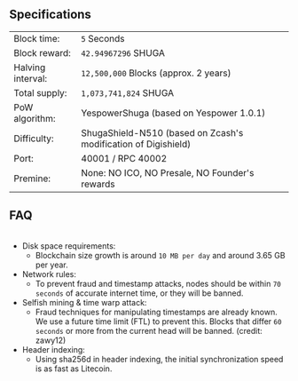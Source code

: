 Specifications
--------------
| | |
------------|------------
Block time: | `5` Seconds
Block reward: | `42.94967296` SHUGA
Halving interval: | `12,500,000` Blocks (approx. 2 years)
Total supply: | `1,073,741,824` SHUGA
PoW algorithm: | YespowerShuga (based on Yespower 1.0.1)
Difficulty: | ShugaShield-N510 (based on Zcash's modification of Digishield)
Port: | 40001 / RPC 40002
Premine: | None: NO ICO, NO Presale, NO Founder's rewards

FAQ
--------------
| | |
------------|------------
- Disk space requirements:
  * Blockchain size growth is around `10 MB per day` and around 3.65 GB per year.
- Network rules:
  * To prevent fraud and timestamp attacks, nodes should be within `70 seconds` of accurate internet time, or they will be banned.
- Selfish mining & time warp attack:
  * Fraud techniques for manipulating timestamps are already known. We use a future time limit (FTL) to prevent this. Blocks that differ `60 seconds` or more from the current head will be banned. (credit: zawy12)
- Header indexing:
  * Using sha256d in header indexing, the initial synchronization speed is as fast as Litecoin.